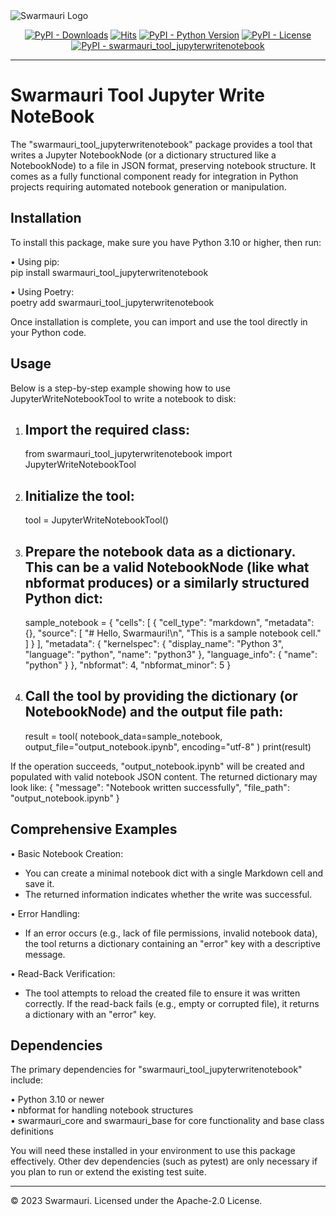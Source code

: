 
<picture>
  <source media="(prefers-color-scheme: dark)"  srcset="https://res.cloudinary.com/dryedzrlo/image/upload/v1757724629/swarmauri_brand_frag_light_mg8cmd.png">
  <source media="(prefers-color-scheme: light)" srcset="https://res.cloudinary.com/dryedzrlo/image/upload/v1757724629/swarmauri_brand_frag_dark_tzjuja.png">
  <!-- Fallback below (see #2) -->
  <img alt="Swarmauri Logo" src="https://res.cloudinary.com/dryedzrlo/image/upload/v1757724629/swarmauri_brand_frag_dark_tzjuja.png">
</picture>

<p align="center">
    <a href="https://pypi.org/project/swarmauri_tool_jupyterwritenotebook/">
        <img src="https://img.shields.io/pypi/dm/swarmauri_tool_jupyterwritenotebook" alt="PyPI - Downloads"/></a>
    <a href="https://hits.sh/github.com/swarmauri/swarmauri-sdk/tree/master/pkgs/community/swarmauri_tool_jupyterwritenotebook/">
        <img alt="Hits" src="https://hits.sh/github.com/swarmauri/swarmauri-sdk/tree/master/pkgs/community/swarmauri_tool_jupyterwritenotebook.svg"/></a>
    <a href="https://pypi.org/project/swarmauri_tool_jupyterwritenotebook/">
        <img src="https://img.shields.io/pypi/pyversions/swarmauri_tool_jupyterwritenotebook" alt="PyPI - Python Version"/></a>
    <a href="https://pypi.org/project/swarmauri_tool_jupyterwritenotebook/">
        <img src="https://img.shields.io/pypi/l/swarmauri_tool_jupyterwritenotebook" alt="PyPI - License"/></a>
    <a href="https://pypi.org/project/swarmauri_tool_jupyterwritenotebook/">
        <img src="https://img.shields.io/pypi/v/swarmauri_tool_jupyterwritenotebook?label=swarmauri_tool_jupyterwritenotebook&color=green" alt="PyPI - swarmauri_tool_jupyterwritenotebook"/></a>
</p>

---

# Swarmauri Tool Jupyter Write NoteBook

The "swarmauri_tool_jupyterwritenotebook" package provides a tool that writes a Jupyter NotebookNode (or a dictionary structured like a NotebookNode) to a file in JSON format, preserving notebook structure. It comes as a fully functional component ready for integration in Python projects requiring automated notebook generation or manipulation.

## Installation

To install this package, make sure you have Python 3.10 or higher, then run:

• Using pip:  
  pip install swarmauri_tool_jupyterwritenotebook

• Using Poetry:  
  poetry add swarmauri_tool_jupyterwritenotebook

Once installation is complete, you can import and use the tool directly in your Python code.  

## Usage

Below is a step-by-step example showing how to use JupyterWriteNotebookTool to write a notebook to disk:

1. Import the required class:
   --------------------------------------------------------------------------------
   from swarmauri_tool_jupyterwritenotebook import JupyterWriteNotebookTool  

2. Initialize the tool:
   --------------------------------------------------------------------------------
   tool = JupyterWriteNotebookTool()

3. Prepare the notebook data as a dictionary. This can be a valid NotebookNode (like what nbformat produces) or a similarly structured Python dict:
   --------------------------------------------------------------------------------
   sample_notebook = {
       "cells": [
           {
               "cell_type": "markdown",
               "metadata": {},
               "source": [
                   "# Hello, Swarmauri!\n",
                   "This is a sample notebook cell."
               ]
           }
       ],
       "metadata": {
           "kernelspec": {
               "display_name": "Python 3",
               "language": "python",
               "name": "python3"
           },
           "language_info": {
               "name": "python"
           }
       },
       "nbformat": 4,
       "nbformat_minor": 5
   }

4. Call the tool by providing the dictionary (or NotebookNode) and the output file path:
   --------------------------------------------------------------------------------
   result = tool(
       notebook_data=sample_notebook,
       output_file="output_notebook.ipynb",
       encoding="utf-8"
   )
   print(result)

If the operation succeeds, "output_notebook.ipynb" will be created and populated with valid notebook JSON content. The returned dictionary may look like:
{
  "message": "Notebook written successfully",
  "file_path": "output_notebook.ipynb"
}

## Comprehensive Examples

• Basic Notebook Creation:  
  - You can create a minimal notebook dict with a single Markdown cell and save it.  
  - The returned information indicates whether the write was successful.

• Error Handling:  
  - If an error occurs (e.g., lack of file permissions, invalid notebook data), the tool returns a dictionary containing an "error" key with a descriptive message.

• Read-Back Verification:  
  - The tool attempts to reload the created file to ensure it was written correctly. If the read-back fails (e.g., empty or corrupted file), it returns a dictionary with an "error" key.

## Dependencies

The primary dependencies for "swarmauri_tool_jupyterwritenotebook" include:

• Python 3.10 or newer  
• nbformat for handling notebook structures  
• swarmauri_core and swarmauri_base for core functionality and base class definitions  

You will need these installed in your environment to use this package effectively. Other dev dependencies (such as pytest) are only necessary if you plan to run or extend the existing test suite.

---

© 2023 Swarmauri. Licensed under the Apache-2.0 License.
